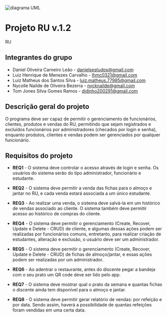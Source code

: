 ![diagrama UML](https://user-images.githubusercontent.com/82189594/186231033-c3a72d43-3b58-48e3-8f01-f6f4327e4c7e.jpeg)

# Projeto RU v.1.2
RU

## Integrantes do grupo 
 * Daniel Oliveira Carneiro Leão - danielsestudos@gmail.com
 * Luiz Henrique de Menezes Carvalho - lhmc0321@gmail.com
 * Luiz Matheus dos Santos Silva - luiz.matheus.77985@gmail.com
 * Nycolle Nailde de Oliveira Bezerra - nycknailde@gmail.com
 * Tom Jones Silva Gomes Ramos - didinho200291@gmail.com


## Descrição geral do projeto 
O programa deve ser capaz de permitir o gerenciamento de funcionários, clientes, produtos e vendas do RU, permitindo que sejam registrados e excluídos funcionários por administradores (checados por login e senha), enquanto produtos, clientes e vendas podem ser gerenciados por qualquer funcionário.


## Requisitos do projeto
 * **REQ1** - O sistema deve controlar o acesso através de login e senha. Os usuários do sistema serão do tipo administrador, funcionário e estudante.

 * **REQ2** - O sistema deve permitir a venda das fichas para o almoço e jantar no RU, e cada venda estará associada a um único estudante.
 
 * **REQ3** - Ao realizar uma venda, o sistema deve salvá-la em um histórico de vendas associado ao cliente. O sistema também deve permitir acesso ao histórico de compras do cliente.

 * **REQ4** - O sistema deve permitir o gerenciamento (Create, Recover, Update e Delete - CRUD) de cliente, e algumas dessas ações podem ser realizadas por funcionários comuns, entretanto, para realizar criação de estudantes, alteração e exclusão, o usuário deve ser um administrador.

 * **REQ5** - O sistema deve permitir o gerenciamento (Create, Recover, Update e Delete - CRUD) de fichas de almoço/jantar, e essas ações podem ser realizadas por um administrador.
 
 * **REQ6** - Ao adentrar o restaurante, antes do discente pegar a bandeja com o seu prato um QR code deve ser lido pelo app. 
 
 * **REQ7** - O sistema deve mostrar qual o prato da semana e quantas fichas o discente ainda tem disponível para o almoço e jantar.
  
 * **REQ8** - O sistema deve permitir gerar relatório de vendas: por refeição e por data. Sendo assim, haverá a possibilidade de quantas refeições foram vendidas em uma certa data.


